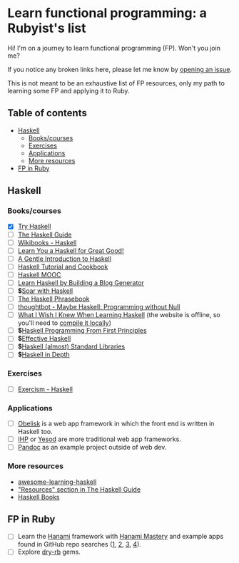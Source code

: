 <!-- omit in toc -->
# Learn functional programming: a Rubyist's list

Hi! I'm on a journey to learn functional programming (FP). Won't you join me?

If you notice any broken links here, please let me know by [opening an issue](https://github.com/fpsvogel/learn-functional-programming/issues/new).

This is not meant to be an exhaustive list of FP resources, only my path to learning some FP and applying it to Ruby.

<!-- omit in toc -->
## Table of contents

- [Haskell](#haskell)
  - [Books/courses](#bookscourses)
  - [Exercises](#exercises)
  - [Applications](#applications)
  - [More resources](#more-resources)
- [FP in Ruby](#fp-in-ruby)

## Haskell

### Books/courses

- [x] [Try Haskell](https://tryhaskell.org)
- [ ] [The Haskell Guide](https://haskell-docs.netlify.app/)
- [ ] [Wikibooks - Haskell](https://en.wikibooks.org/wiki/Haskell)
- [ ] [Learn You a Haskell for Great Good!](https://learnyouahaskell.github.io/)
- [ ] [A Gentle Introduction to Haskell](https://www.haskell.org/tutorial/)
- [ ] [Haskell Tutorial and Cookbook](https://markwatson.com/opencontent/haskell-cookbook.pdf)
- [ ] [Haskell MOOC](https://haskell.mooc.fi/)
- [ ] [Learn Haskell by Building a Blog Generator](https://learn-haskell.blog/)
- [ ] 💲[Soar with Haskell](https://www.amazon.com/Soar-Haskell-beginners-functional-programming/dp/1805128450)
- [ ] [The Haskell Phrasebook](https://typeclasses.com/phrasebook)
- [ ] [thoughtbot - Maybe Haskell: Programming without Null](https://github.com/thoughtbot/maybe_haskell)
- [ ] [What I Wish I Knew When Learning Haskell](https://github.com/sdiehl/wiwinwlh) (the website is offline, so you'll need to [compile it locally](https://github.com/sdiehl/wiwinwlh#compiling))
- [ ] 💲[Haskell Programming From First Principles](https://haskellbook.com/)
- [ ] 💲[Effective Haskell](https://pragprog.com/titles/rshaskell/effective-haskell/)
- [ ] 💲[Haskell (almost) Standard Libraries](https://leanpub.com/haskell-stdlibs)
- [ ] 💲[Haskell in Depth](https://www.manning.com/books/haskell-in-depth)

### Exercises

- [ ] [Exercism - Haskell](https://exercism.org/tracks/haskell)

### Applications

- [ ] [Obelisk](https://github.com/obsidiansystems/obelisk) is a web app framework in which the front end is written in Haskell too.
- [ ] [IHP](https://ihp.digitallyinduced.com/) or [Yesod](https://www.yesodweb.com/) are more traditional web app frameworks.
- [ ] [Pandoc](https://github.com/jgm/pandoc) as an example project outside of web dev.

### More resources

- [awesome-learning-haskell](https://github.com/tweag/awesome-learning-haskell)
- ["Resources" section in The Haskell Guide](https://haskell-docs.netlify.app/resources/resources/)
- [Haskell Books](https://www.extrema.is/articles/haskell-books)

## FP in Ruby

- [ ] Learn the [Hanami](https://hanamirb.org/) framework with [Hanami Mastery](https://hanamimastery.com) and example apps found in GitHub repo searches ([1](https://github.com/search?q=hanami+example+pushed%3A%3E2022-01-01&type=repositories), [2](https://github.com/search?q=hanami+app+pushed%3A%3E2022-01-01&type=repositories), [3](https://github.com/search?q=hanami+application+pushed%3A%3E2022-01-01&type=repositories), [4](https://github.com/search?q=hanami+software+pushed%3A%3E2022-01-01&type=repositories)).
- [ ] Explore [dry-rb](https://dry-rb.org/) gems.

